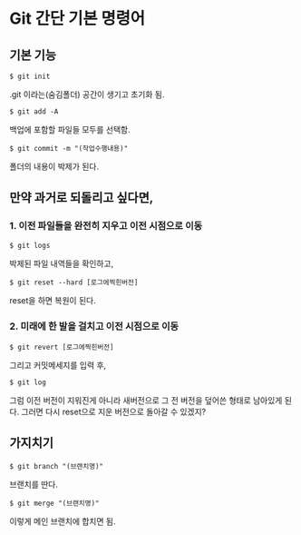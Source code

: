 #  Git 간단 기본 명령어

## 기본 기능

```shell
$ git init
```

.git 이라는(숨김폴더) 공간이 생기고 초기화 됨.

```
$ git add -A
```

백업에 포함할 파일들 모두를 선택함.

```
$ git commit -m "(작업수행내용)"
```

폴더의 내용이 박제가 된다.

## 만약 과거로 되돌리고 싶다면,

### 1. 이전 파일들을 완전히 지우고 이전 시점으로 이동

```
$ git logs
```

박제된 파일 내역들을 확인하고,

```
$ git reset --hard [로그에찍힌버전]
```

reset을 하면 복원이 된다.

### 2. 미래에 한 발을 걸치고 이전 시점으로 이동

```
$ git revert [로그에찍힌버전]
```

그리고 커밋메세지를 입력 후,

```
$ git log
```

그럼 이전 버전이 지워진게 아니라 새버전으로 그 전 버전을 덮어쓴 형태로 남아있게 된다. 그러면 다시 reset으로 지운 버전으로 돌아갈 수 있겠지?



## 가지치기

```
$ git branch "(브랜치명)"
```

브랜치를 딴다.

```
$ git merge "(브랜치명)"
```

이렇게 메인 브랜치에 합치면 됨.